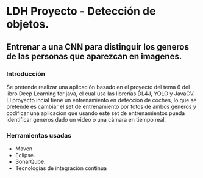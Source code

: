 # LDH Proyecto - Detección de objetos.

## Entrenar a una CNN para distinguir los generos de las personas que aparezcan en imagenes.


### Introducción

  Se pretende realizar una aplicación basado en el proyecto del tema 6 del libro Deep Learning for java, 
el cual usa las librerias DL4J, YOLO y JavaCV. El proyecto incial tiene un entrenamiento en detección 
de coches, lo que se pretende es cambiar el set de entrenamiento por fotos de ambos generos y codificar
una aplicación que usando este set de entrenamientos pueda identificar generos dado un video o una 
cámara en tiempo real.

### Herramientas usadas

* Maven
* Eclipse.
* SonarQube.
* Tecnologías de integración continua
